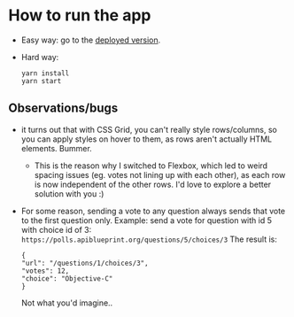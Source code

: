 # How to run the app

- Easy way: go to the [deployed version](https://mohamed-polls-app.now.sh).

- Hard way:

  ```
  yarn install
  yarn start
  ```

## Observations/bugs

- it turns out that with CSS Grid, you can't really style rows/columns, so you can apply styles on hover to them, as rows aren't actually HTML elements. Bummer.

  - This is the reason why I switched to Flexbox, which led to weird spacing issues (eg. votes not lining up with each other), as each row is now independent of the other rows. I'd love to explore a better solution with you :)

- For some reason, sending a vote to any question always sends that vote to the first question only. Example: send a vote for question with id 5 with choice id of 3:
  `https://polls.apiblueprint.org/questions/5/choices/3` The result is:

  ```
  {
  "url": "/questions/1/choices/3",
  "votes": 12,
  "choice": "Objective-C"
  }
  ```

  Not what you'd imagine..
